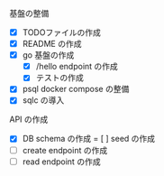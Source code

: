 基盤の整備
- [x] TODOファイルの作成
- [x] README の作成
- [x] go 基盤の作成
  - [x] /hello endpoint の作成
  - [x] テストの作成
- [x] psql docker compose の整備
- [x] sqlc の導入

API の作成
- [x] DB schema の作成
= [ ] seed の作成
- [ ] create endpoint の作成
- [ ] read endpoint の作成
